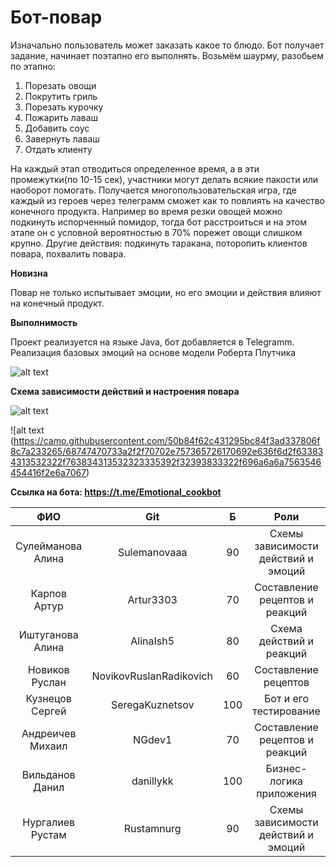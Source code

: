# Бот-повар

Изначально пользователь может заказать какое то блюдо. Бот получает задание, начинает поэтапно его выполнять. Возьмём шаурму, разобьем по этапно:
1) Порезать овощи
2) Покрутить гриль
3) Порезать курочку
4) Пожарить лаваш
5) Добавить соус
6) Завернуть лаваш
7) Отдать клиенту

На каждый этап отводиться определенное время, а в эти промежутки(по 10-15 сек), участники могут делать всякие пакости или наоборот помогать. Получается многопользовательская игра, где каждый из героев через телеграмм сможет как то повлиять на качество конечного продукта. Например во время резки овощей можно подкинуть испорченный помидор, тогда бот расстроиться и на этом этапе он с условной вероятностью в 70% порежет овощи слишком крупно. Другие действия: подкинуть таракана, поторопить клиентов повара, похвалить повара.

**Новизна**

Повар не только испытывает эмоции, но его эмоции и действия влияют на конечный продукт.

**Выполнимость**

Проект реализуется на языке Java, бот добавляется в Telegramm. Реализация базовых эмоций на основе модели Роберта Плутчика

![alt text](http://www.fundraisingdetective.com/.a/6a011570955d69970b015391a98a29970b-pi)

**Схема зависимости действий и настроения повара**

![alt text](https://pp.userapi.com/c840727/v840727520/1010b/aJxtQ4fkY7U.jpg)

![alt text (https://camo.githubusercontent.com/50b84f62c431295bc84f3ad337806f8c7a233265/68747470733a2f2f70702e757365726170692e636f6d2f633834313532322f763834313532323335392f32393833322f696a6a6a7563546454416f2e6a7067)

**Ccылка на бота: https://t.me/Emotional_cookbot**



|       ФИО         |         Git             |  Б  |              Роли                   |
|       :---:       |        :---:            |:---:|             :---:                   |
| Сулейманова Алина | Sulemanovaaa            | 90  | Схемы зависимости действий и эмоций |
| Карпов Артур      | Artur3303               | 70  | Составление рецептов и реакций      |
| Иштуганова Алина  | AlinaIsh5               | 80  | Схема действий и реакций            |
| Новиков Руслан    | NovikovRuslanRadikovich | 60  | Составление рецептов                |
| Кузнецов Сергей   | SeregaKuznetsov         | 100 | Бот и его тестирование              |
| Андреичев Михаил  | NGdev1                  | 70  | Составление рецептов и реакций      |
| Вильданов Данил   | danillykk               | 100 | Бизнес-логика приложения            |
| Нургалиев Рустам  | Rustamnurg              | 90  | Схемы зависимости действий и эмоций |

